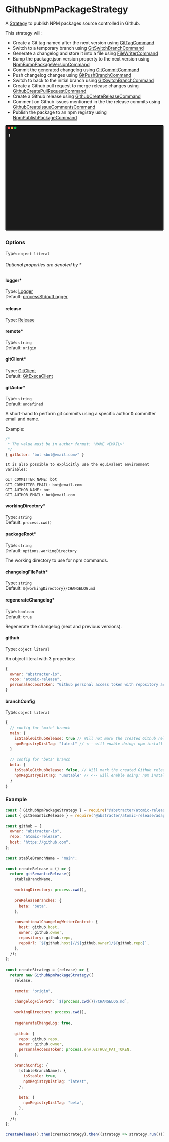 # GithubNpmPackageStrategy

A [Strategy](../strategy.md) to publish NPM packages source controlled in Github.

This strategy will:

* Create a Git tag named after the next version using [GitTagCommand](../commands/git-tag-command.md)
* Switch to a temporary branch using [GitSwitchBranchCommand](../commands/git-switch-branch-command.md)
* Generate a changelog and store it into a file using [FileWriterCommand](../commands/file-writer-command.md)
* Bump the package.json version property to the next version using [NpmBumpPackageVersionCommand](../commands/npm-bump-package-version-command.md)
* Commit the generated changelog using [GitCommitCommand](../commands/git-commit-command.md)
* Push changelog changes using [GitPushBranchCommand](../commands/git-push-branch-command.md)
* Switch to back to the initial branch using [GitSwitchBranchCommand](../commands/git-switch-branch-command.md)
* Create a Github pull request to merge release changes using [GithubCreatePullRequestCommand](../commands/github-create-pull-request-command.md)
* Create a Github release using [GithubCreateReleaseCommand](../commands/github-create-release-command.md)
* Comment on Github issues mentioned in the the release commits using [GithubCreateIssueCommentsCommand](../commands/github-create-issue-comments-command.md)
* Publish the package to an npm registry using [NpmPublishPackageCommand](../commands/npm-publish-package-command.md)

![demo](../assets/github-npm-strategy-fail-demo.gif)

### Options

Type: `object literal`

###### Optional properties are denoted by *

#### logger*

Type: [Logger](../ports/logger.md)  
Default: [processStdoutLogger](../adapters/process-stdout-logger.md)

#### release

Type: [Release](../ports/release.md)  

#### remote*

Type: `string`  
Default: `origin`

#### gitClient*

Type: [GitClient](../ports/git-client.md)  
Default: [GitExecaClient](../adapters/git-execa-client.md)

#### gitActor*

Type: `string`  
Default: `undefined`

A short-hand to perform git commits using a specific author & committer email and name.

Example:

```js
/*
 * The value must be in author format: "NAME <EMAIL>"
 */
{ gitActor: "bot <bot@email.com>" }
```

```
It is also possible to explicitly use the equivalent environment variables:

GIT_COMMITTER_NAME: bot
GIT_COMMITTER_EMAIL: bot@email.com
GIT_AUTHOR_NAME: bot
GIT_AUTHOR_EMAIL: bot@email.com
```

#### workingDirectory*

Type: `string`  
Default: `process.cwd()`

#### packageRoot*

Type: `string`  
Default: `options.workingDirectory`

The working directory to use for npm commands.

#### changelogFilePath*

Type: `string`  
Default: `${workingDirectory}/CHANGELOG.md`

#### regenerateChangelog*

Type: `boolean`  
Default: `true`

Regenerate the changelog (next and previous versions).

#### github

Type: `object literal`  

An object literal with 3 properties:  

```js
{
  owner: "abstracter-io",
  repo: "atomic-release",
  personalAccessToken: "Github personal access token with repository access"
}
```

#### branchConfig

Type: `object literal`  

```js
{
  // config for "main" branch
  main: {
    isStableGithubRelease: true // Will not mark the created Github release as "pre release"
    npmRegistryDistTag: "latest" // <-- will enable doing: npm install @abstracter/atomic-release ("latest" is the default when installing)
  }

  // config for "beta" branch
  beta: {
    isStableGithubRelease: false, // Will mark the created Github release as "pre release" (falsy by default)
    npmRegistryDistTag: "unstable" // <-- will enable doing: npm install @abstracter/atomic-release@unstable
  }
}
```

### Example

```js
const { GithubNpmPackageStrategy } = require("@abstracter/atomic-release/strategies");
const { gitSemanticRelease } = require("@abstracter/atomic-release/adapters/git-semantic-release");

const github = {
  owner: "abstracter-io",
  repo: "atomic-release",
  host: "https://github.com",
};

const stableBranchName = "main";

const createRelease = () => {
  return gitSemanticRelease({
    stableBranchName,

    workingDirectory: process.cwd(),

    preReleaseBranches: {
      beta: "beta",
    },

    conventionalChangelogWriterContext: {
      host: github.host,
      owner: github.owner,
      repository: github.repo,
      repoUrl: `${github.host}//${github.owner}/${github.repo}`,
    },
  });
};

const createStrategy = (release) => {
  return new GithubNpmPackageStrategy({
    release,

    remote: "origin",

    changelogFilePath: `${process.cwd()}/CHANGELOG.md`,

    workingDirectory: process.cwd(),

    regenerateChangeLog: true,

    github: {
      repo: github.repo,
      owner: github.owner,
      personalAccessToken: process.env.GITHUB_PAT_TOKEN,
    },

    branchConfig: {
      [stableBranchName]: {
        isStable: true,
        npmRegistryDistTag: "latest",
      },

      beta: {
        npmRegistryDistTag: "beta",
      },
    },
  });
};

createRelease().then(createStrategy).then((strategy => strategy.run()));
```


